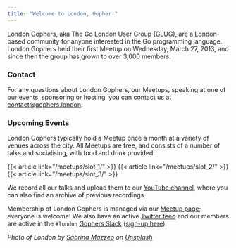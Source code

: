 ```yaml
---
title: "Welcome to London, Gopher!"
---
```


London Gophers, aka The Go London User Group (GLUG), are a London-based community for anyone interested in the Go
programming language. London Gophers held their first Meetup on Wednesday, March 27, 2013, and since then the group has
grown to over 3,000 members.

### Contact

For any questions about London Gophers, our Meetups, speaking at one of our events, sponsoring or hosting, you can contact us at [contact@gophers.london](mailto:contact@gophers.london).

### Upcoming Events

London Gophers typically hold a Meetup once a month at a variety of venues across the city. All Meetups are free, 
and consists of a number of talks and socialising, with food and drink provided.

{{< article link="/meetups/slot_1/" >}}
{{< article link="/meetups/slot_2/" >}}
{{< article link="/meetups/slot_3/" >}}

<!--- In the case where there are no meetups
We currently do not have any meetups scheduled. Stay tuned!
-->

We record all our talks and upload
them to our [YouTube channel](https://youtube.com/LondonGophers), where you can also find an archive of previous recordings.

Membership of London Gophers is managed via our [Meetup page](https://www.meetup.com/LondonGophers/); everyone is
welcome! We also have an active [Twitter feed](https://twitter.com/LondonGophers) and our members are active in the
`#london` [Gophers Slack](https://gophers.slack.com/) ([sign-up here](https://invite.slack.golangbridge.org)).

*Photo of London by [Sabrina Mazzeo](https://unsplash.com/@sabrinamazzeo?utm_source=unsplash&utm_medium=referral&utm_content=creditCopyText) 
on [Unsplash](https://unsplash.com/photos/g-krQzQo9mI?utm_source=unsplash&utm_medium=referral&utm_content=creditCopyText)*
